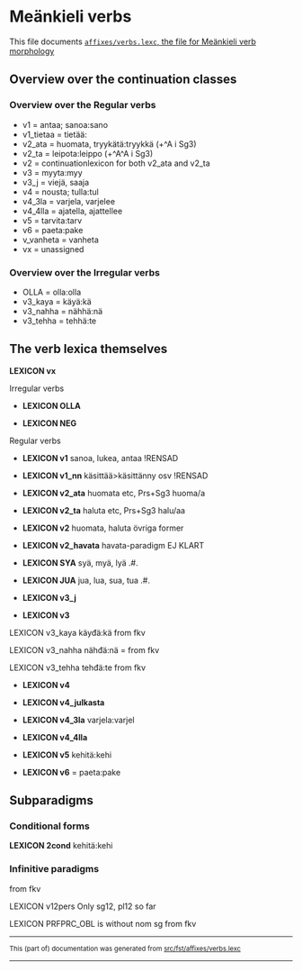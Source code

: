# Meänkieli verbs

This file documents [`affixes/verbs.lexc`, the file for Meänkieli verb morphology](http://github.com/giellalt/lang-fit/blob/main/src/fst/affixes/verbs.lexc)  

## Overview over the continuation classes

### Overview over the Regular verbs
* v1 = antaa; sanoa:sano
* v1_tietaa = tietää:
* v2_ata = huomata, tryykätä:tryykkä (+^A i Sg3)
* v2_ta = leipota:leippo (+^A^A i Sg3)
* v2 = continuationlexicon for both v2_ata and v2_ta
* v3 = myyta:myy
* v3_j = viejä, saaja
* v4 = nousta; tulla:tul
* v4_3la = varjela, varjelee
* v4_4lla = ajatella, ajattellee
* v5 = tarvita:tarv
* v6 = paeta:pake
* v_vanheta = vanheta
* vx = unassigned

### Overview over the Irregular verbs
* OLLA = olla:olla 
* v3_kaya = käyä:kä
* v3_nahha = nähhä:nä
* v3_tehha = tehhä:te

## The verb lexica themselves

**LEXICON vx**

Irregular verbs

* **LEXICON OLLA**

* **LEXICON NEG**

Regular verbs

* **LEXICON v1** sanoa, lukea, antaa !RENSAD

* **LEXICON v1_nn** käsittää>käsittänny osv !RENSAD

* **LEXICON v2_ata** huomata etc, Prs+Sg3 huoma/a

* **LEXICON v2_ta** haluta etc, Prs+Sg3 halu/aa

* **LEXICON v2** huomata, haluta övriga former

* **LEXICON v2_havata** havata-paradigm EJ KLART

* **LEXICON SYA** syä, myä, lyä .#.

* **LEXICON JUA** jua, lua, sua, tua .#.

* **LEXICON v3_j**

* **LEXICON v3**

LEXICON v3_kaya käyđä:kä from fkv

LEXICON v3_nahha nähđä:nä = from fkv

LEXICON v3_tehha tehđä:te from fkv

* **LEXICON v4**

* **LEXICON v4_julkasta**

* **LEXICON v4_3la** varjela:varjel

* **LEXICON v4_4lla**

* **LEXICON v5**  kehitä:kehi  

* **LEXICON v6** =  paeta:pake

## Subparadigms
### Conditional forms

**LEXICON 2cond** kehitä:kehi  

### Infinitive paradigms

from fkv

LEXICON v12pers Only sg12, pl12 so far

LEXICON PRFPRC_OBL is without nom sg from fkv

* * *

<small>This (part of) documentation was generated from [src/fst/affixes/verbs.lexc](https://github.com/giellalt/lang-fit/blob/main/src/fst/affixes/verbs.lexc)</small>

---

